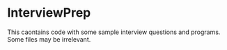 # InterviewPrep

This caontains code with some sample interview questions and programs. Some files may be irrelevant. 
